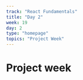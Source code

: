 ```yaml
---
track: "React Fundamentals"
title: "Day 2"
week: 19
day: 2
type: "homepage"
topics: "Project Week"
---
```


# Project week
